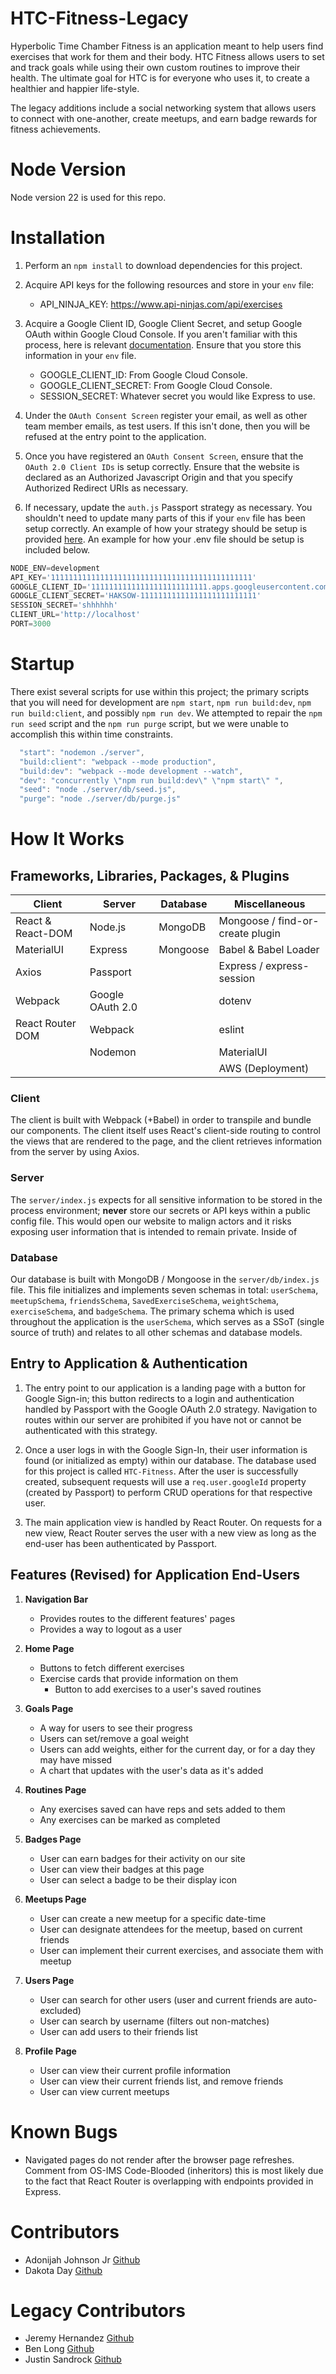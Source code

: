 
# HTC-Fitness-Legacy
  Hyperbolic Time Chamber Fitness is an application meant to help users find exercises that work for them and their body. HTC Fitness allows users to set and track goals while using their own custom routines to improve their health. The ultimate goal for HTC is for everyone who uses it, to create a healthier and happier life-style.

  The legacy additions include a social networking system that allows users to connect with one-another, create meetups, and earn badge rewards for fitness achievements.

# Node Version
  Node version 22 is used for this repo.

# Installation

1. Perform an `npm install` to download dependencies for this project.

2. Acquire API keys for the following resources and store in your `env` file:
    - API_NINJA_KEY: https://www.api-ninjas.com/api/exercises
  
3. Acquire a Google Client ID, Google Client Secret, and setup Google OAuth within Google Cloud Console. If you aren't familiar with this process, here is relevant [documentation](https://developers.google.com/identity/protocols/oauth2). Ensure that you store this information in your `env` file.
    - GOOGLE_CLIENT_ID: From Google Cloud Console.
    - GOOGLE_CLIENT_SECRET: From Google Cloud Console.
    - SESSION_SECRET: Whatever secret you would like Express to use.

4. Under the `OAuth Consent Screen` register your email, as well as other team member emails, as test users. If this isn't done, then you will be refused at the entry point to the application.

5. Once you have registered an `OAuth Consent Screen`, ensure that the `OAuth 2.0 Client IDs` is setup correctly. Ensure that the website is declared as an Authorized Javascript Origin and that you specify Authorized Redirect URIs as necessary.

6. If necessary, update the `auth.js` Passport strategy as necessary. You shouldn't need to update many parts of this if your `env` file has been setup correctly. An example of how your strategy should be setup is provided [here](https://www.passportjs.org/packages/passport-google-oauth20/). An example for how your .env file should be setup is included below.

```js
NODE_ENV=development
API_KEY='111111111111111111111111111111111111111111111'
GOOGLE_CLIENT_ID='11111111111111111111111111.apps.googleusercontent.com'
GOOGLE_CLIENT_SECRET='HAKSOW-11111111111111111111111111'
SESSION_SECRET='shhhhhh'
CLIENT_URL='http://localhost'
PORT=3000
```

# Startup

There exist several scripts for use within this project; the primary scripts that you will need for development are `npm start`, `npm run build:dev`, `npm run build:client`, and possibly `npm run dev`. We attempted to repair the `npm run seed` script and the `npm run purge` script, but we were unable to accomplish this within time constraints.  

```js
  "start": "nodemon ./server",
  "build:client": "webpack --mode production",
  "build:dev": "webpack --mode development --watch",
  "dev": "concurrently \"npm run build:dev\" \"npm start\" ",
  "seed": "node ./server/db/seed.js",
  "purge": "node ./server/db/purge.js"
```

# How It Works

## Frameworks, Libraries, Packages, & Plugins

|      Client      |      Server      |     Database     |           Miscellaneous          |
| ---------------- | ---------------- | ---------------- | -------------------------------- |
| React & React-DOM| Node.js          | MongoDB          | Mongoose / find-or-create plugin |
| MaterialUI       | Express          | Mongoose         | Babel & Babel Loader             |
| Axios            | Passport         |                  | Express / express-session        |
| Webpack          | Google OAuth 2.0 |                  | dotenv                           |
| React Router DOM | Webpack          |                  | eslint                           |
|                  | Nodemon          |                  | MaterialUI                       |
|                  |                  |                  | AWS (Deployment)                 |

### Client

The client is built with Webpack (+Babel) in order to transpile and bundle our components. The client itself uses React's client-side routing to control the views that are rendered to the page, and the client retrieves information from the server by using Axios.

### Server

The `server/index.js` expects for all sensitive information to be stored in the process environment; **never** store our secrets or API keys within a public config file. This would open our website to malign actors and it risks exposing user information that is intended to remain private. Inside of

### Database

Our database is built with MongoDB / Mongoose in the `server/db/index.js` file. This file initializes and implements seven schemas in total: `userSchema`, `meetupSchema`, `friendsSchema`, `SavedExerciseSchema`, `weightSchema`, `exerciseSchema`, and `badgeSchema`. The primary schema which is used throughout the application is the `userSchema`, which serves as a SSoT (single source of truth) and relates to all other schemas and database models.

## Entry to Application & Authentication
1. The entry point to our application is a landing page with a button for Google Sign-in; this button redirects to a login and authentication handled by Passport with the Google OAuth 2.0 strategy. Navigation to routes within our server are prohibited if you have not or cannot be authenticated with this strategy.

2. Once a user logs in with the Google Sign-In, their user information is found (or initialized as empty) within our database. The database used for this project is called `HTC-Fitness`. After the user is successfully created, subsequent requests will use a `req.user.googleId` property (created by Passport) to perform CRUD operations for that respective user.

3. The main application view is handled by React Router. On requests for a new view, React Router serves the user with a new view as long as the end-user has been authenticated by Passport. 

## Features (Revised) for Application End-Users

1. **Navigation Bar**
    - Provides routes to the different features' pages
    - Provides a way to logout as a user

2. **Home Page**
    - Buttons to fetch different exercises
    - Exercise cards that provide information on them
      - Button to add exercises to a user's saved routines

3. **Goals Page**
    - A way for users to see their progress
    - Users can set/remove a goal weight
    - Users can add weights, either for the current day, or for a day they may have missed
    - A chart that updates with the user's data as it's added

4. **Routines Page**
    - Any exercises saved can have reps and sets added to them
    - Any exercises can be marked as completed

5. **Badges Page**
    - User can earn badges for their activity on our site
    - User can view their badges at this page
    - User can select a badge to be their display icon

6. **Meetups Page**
    - User can create a new meetup for a specific date-time
    - User can designate attendees for the meetup, based on current friends
    - User can implement their current exercises, and associate them with meetup

7. **Users Page**
    - User can search for other users (user and current friends are auto-excluded)
    - User can search by username (filters out non-matches)
    - User can add users to their friends list

8. **Profile Page**
    - User can view their current profile information
    - User can view their current friends list, and remove friends
    - User can view current meetups

# Known Bugs
  - Navigated pages do not render after the browser page refreshes. Comment from OS-IMS Code-Blooded (inheritors) this is most likely due to the fact that React Router is overlapping with endpoints provided in Express.

# Contributors
  - Adonijah Johnson Jr [Github](https://github.com/AJ-Gamer)
  - Dakota Day [Github](https://github.com/Mothroom)
  
# Legacy Contributors
  - Jeremy Hernandez [Github](https://github.com/jhernandez504)
  - Ben Long [Github](https://github.com/benlongcp)
  - Justin Sandrock [Github](https://github.com/sandrockjustin)

